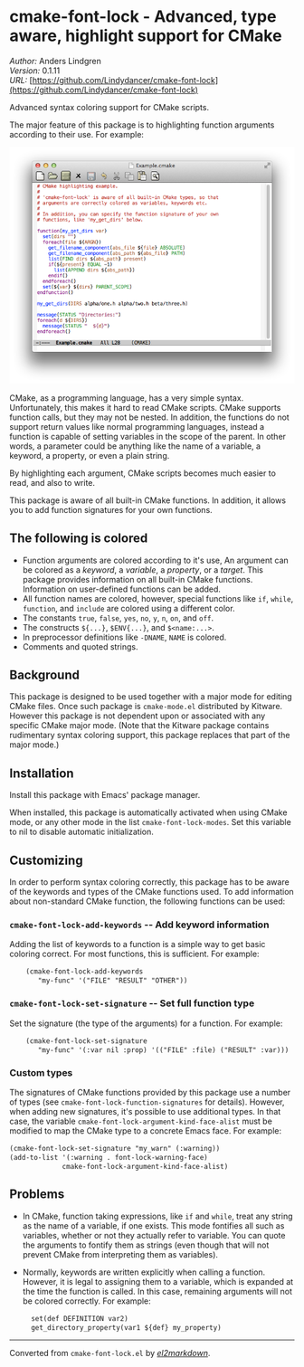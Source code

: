 # cmake-font-lock - Advanced, type aware, highlight support for CMake

*Author:* Anders Lindgren<br>
*Version:* 0.1.11<br>
*URL:* [https://github.com/Lindydancer/cmake-font-lock](https://github.com/Lindydancer/cmake-font-lock)<br>

Advanced syntax coloring support for CMake scripts.

The major feature of this package is to highlighting function
arguments according to their use. For example:

![Example CMake script](doc/demo.png)

CMake, as a programming language, has a very simple syntax.
Unfortunately, this makes it hard to read CMake scripts. CMake
supports function calls, but they may not be nested. In addition,
the functions do not support return values like normal programming
languages, instead a function is capable of setting variables in
the scope of the parent. In other words, a parameter could be
anything like the name of a variable, a keyword, a property, or
even a plain string.

By highlighting each argument, CMake scripts becomes much easier to
read, and also to write.

This package is aware of all built-in CMake functions. In addition,
it allows you to add function signatures for your own functions.

## The following is colored

* Function arguments are colored according to it's use, An argument
  can be colored as a *keyword*, a *variable*, a *property*, or a
  *target*. This package provides information on all built-in CMake
  functions. Information on user-defined functions can be added.
* All function names are colored, however, special functions like
  `if`, `while`, `function`, and `include` are colored using a
  different color.
* The constants `true`, `false`, `yes`, `no`, `y`, `n`, `on`, and
  `off`.
* The constructs `${...}`, `$ENV{...}`, and `$<name:...>`.
* In preprocessor definitions like `-DNAME`, `NAME` is colored.
* Comments and quoted strings.


## Background

This package is designed to be used together with a major mode for
editing CMake files. Once such package is `cmake-mode.el`
distributed by Kitware.  However this package is not dependent upon
or associated with any specific CMake major mode.  (Note that the
Kitware package contains rudimentary syntax coloring support, this
package replaces that part of the major mode.)

## Installation

Install this package with Emacs' package manager.

When installed, this package is automatically activated when using
CMake mode, or any other mode in the list `cmake-font-lock-modes`.
Set this variable to nil to disable automatic initialization.

## Customizing

In order to perform syntax coloring correctly, this package has to
be aware of the keywords and types of the CMake functions used. To
add information about non-standard CMake function, the following
functions can be used:

### `cmake-font-lock-add-keywords` -- Add keyword information

Adding the list of keywords to a function is a simple way to get
basic coloring correct. For most functions, this is sufficient.
For example:

        (cmake-font-lock-add-keywords
           "my-func" '("FILE" "RESULT" "OTHER"))

### `cmake-font-lock-set-signature` -- Set full function type

Set the signature (the type of the arguments) for a function. For
example:

        (cmake-font-lock-set-signature
           "my-func" '(:var nil :prop) '(("FILE" :file) ("RESULT" :var)))

### Custom types

The signatures of CMake functions provided by this package use a
number of types (see `cmake-font-lock-function-signatures`
for details). However, when adding new signatures, it's possible to
use additional types. In that case, the variable
`cmake-font-lock-argument-kind-face-alist` must be modified
to map the CMake type to a concrete Emacs face. For example:

    (cmake-font-lock-set-signature "my_warn" (:warning))
    (add-to-list '(:warning . font-lock-warning-face)
                 cmake-font-lock-argument-kind-face-alist)


## Problems

* In CMake, function taking expressions, like `if` and `while`,
  treat any string as the name of a variable, if one exists. This
  mode fontifies all such as variables, whether or not they
  actually refer to variable. You can quote the arguments to
  fontify them as strings (even though that will not prevent CMake
  from interpreting them as variables).
* Normally, keywords are written explicitly when calling a
  function. However, it is legal to assigning them to a variable,
  which is expanded at the time the function is called. In this
  case, remaining arguments will not be colored correctly. For
  example:

        set(def DEFINITION var2)
        get_directory_property(var1 ${def} my_property)


---
Converted from `cmake-font-lock.el` by [*el2markdown*](https://github.com/Lindydancer/el2markdown).
